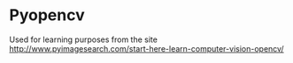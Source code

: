 # Pyopencv
Used for learning purposes from the site http://www.pyimagesearch.com/start-here-learn-computer-vision-opencv/
